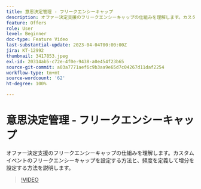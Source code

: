 ```yaml
---
title: 意思決定管理 - フリークエンシーキャップ
description: オファー決定支援のフリークエンシーキャップの仕組みを理解します。カスタムイベントのフリークエンシーキャップを設定する方法と、頻度を定義して増分を設定する方法を説明します。
feature: Offers
role: User
level: Beginner
doc-type: Feature Video
last-substantial-update: 2023-04-04T00:00:00Z
jira: KT-12992
thumbnail: 3417853.jpeg
exl-id: 20314ab5-c72e-4f0e-9438-a0e454f23b65
source-git-commit: a03a7771aef6c9b3aa9e65d7c04267d11daf2254
workflow-type: tm+mt
source-wordcount: '62'
ht-degree: 100%

---
```


# 意思決定管理 - フリークエンシーキャップ

オファー決定支援のフリークエンシーキャップの仕組みを理解します。カスタムイベントのフリークエンシーキャップを設定する方法と、頻度を定義して増分を設定する方法を説明します。

>[!VIDEO](https://video.tv.adobe.com/v/3417853/?quality=12&learn=on)
